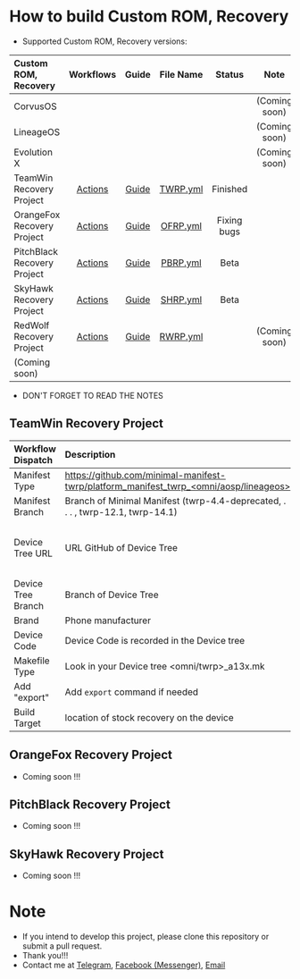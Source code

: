 # How to build Custom ROM, Recovery
- Supported Custom ROM, Recovery versions:

| Custom ROM, Recovery | Workflows | Guide | File Name | Status | Note |
| :------------------- | :-------: | :---: | :-------: | :----: | :--: |
| CorvusOS |  |  |  |  | (Coming soon) |
| LineageOS |  |  |  |  | (Coming soon) |
| Evolution X |  |  |  |  | (Coming soon) |
| TeamWin Recovery Project | [Actions](https://github.com/VThang51/Recovery-Builder-Workflows/actions/workflows/TWRP.yml) | [Guide](README.md#teamwin-recovery-project) | [TWRP.yml](.github/workflows/TWRP.yml) | Finished  |  |
| OrangeFox Recovery Project | [Actions](https://github.com/VThang51/Recovery-Builder-Workflows/actions/workflows/OFRP.yml) | [Guide](README.md#orangefox-recovery-project) | [OFRP.yml](.github/workflows/OFRP.yml) | Fixing bugs |  |
| PitchBlack Recovery Project | [Actions](https://github.com/VThang51/Recovery-Builder-Workflows/actions/workflows/PBRP.yml) | [Guide](README.md#pitchblack-recovery-project) | [PBRP.yml](.github/workflows/PBRP.yml) | Beta |  |
| SkyHawk Recovery Project | [Actions](https://github.com/VThang51/Recovery-Builder-Workflows/actions/workflows/SHRP.yml) | [Guide](README.md#skyhawk-recovery-project) | [SHRP.yml](.github/workflows/SHRP.yml) | Beta |  |
| RedWolf Recovery Project | [Actions](https://github.com/VThang51/Recovery-Builder-Workflows/actions/workflows/RWRP.yml) | [Guide](README.md#redwolf-recovery-project) | [RWRP.yml](.github/workflows/RWRP.yml) |  | (Coming soon) |
| (Coming soon) |  |  |  |  |

- DON'T FORGET TO READ THE NOTES
## TeamWin Recovery Project

| Workflow Dispatch | Description | Example | Note |
| :---------------- | :---------- | :-----: | :--- |
| Manifest Type | https://github.com/minimal-manifest-twrp/platform_manifest_twrp_<omni/aosp/lineageos> | `aosp` |
| Manifest Branch | Branch of Minimal Manifest (twrp-4.4-deprecated, . . . , twrp-12.1, twrp-14.1) | `twrp-12.1` |
| Device Tree URL | URL GitHub of Device Tree | https://github.com/VThang51/android_device_samsung_a13 | Make sure the Repository is set as `Public` |
| Device Tree Branch | Branch of Device Tree | `master` |
| Brand | Phone manufacturer | `samsung` |
| Device Code | Device Code is recorded in the Device tree | `a13x` |
| Makefile Type | Look in your Device tree <omni/twrp>_a13x.mk | `twrp` |
| Add "export" | Add `export` command if needed | `export XXXXX=1 && export YYYYY=true && export ZZZZZ=1` |
| Build Target | location of stock recovery on the device | `recovery` |

## OrangeFox Recovery Project
- Coming soon !!!

## PitchBlack Recovery Project
- Coming soon !!!

## SkyHawk Recovery Project
- Coming soon !!!

# Note
- If you intend to develop this project, please clone this repository or submit a pull request.
- Thank you!!! 
- Contact me at [Telegram](https://t.me/VThang51), [Facebook (Messenger)](https://m.me/thang.nguyenviet.05112007), [Email](mailto:vietthang0511.2@gmail.com)
